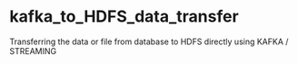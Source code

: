 # kafka_to_HDFS_data_transfer
Transferring the data or file from database to HDFS directly using KAFKA / STREAMING
